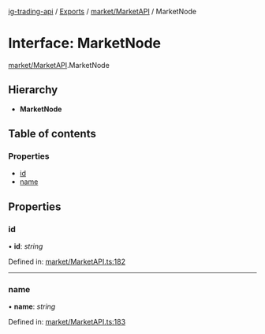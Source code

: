 [ig-trading-api](../README.md) / [Exports](../modules.md) / [market/MarketAPI](../modules/market_marketapi.md) / MarketNode

# Interface: MarketNode

[market/MarketAPI](../modules/market_marketapi.md).MarketNode

## Hierarchy

- **MarketNode**

## Table of contents

### Properties

- [id](market_marketapi.marketnode.md#id)
- [name](market_marketapi.marketnode.md#name)

## Properties

### id

• **id**: _string_

Defined in: [market/MarketAPI.ts:182](https://github.com/bennycode/ig-trading-api/blob/1448b27/src/market/MarketAPI.ts#L182)

---

### name

• **name**: _string_

Defined in: [market/MarketAPI.ts:183](https://github.com/bennycode/ig-trading-api/blob/1448b27/src/market/MarketAPI.ts#L183)

